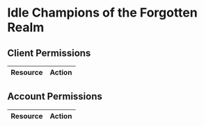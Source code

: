 # Idle Champions of the Forgotten Realm


## Client Permissions
| Resource | Action |
| -------- | ------ |

## Account Permissions
| Resource | Action |
| -------- | ------ |

